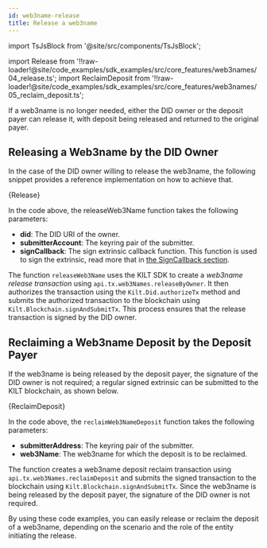 ```yaml
---
id: web3name-release
title: Release a web3name
---
```


import TsJsBlock from '@site/src/components/TsJsBlock';

import Release from '!!raw-loader!@site/code_examples/sdk_examples/src/core_features/web3names/04_release.ts';
import ReclaimDeposit from '!!raw-loader!@site/code_examples/sdk_examples/src/core_features/web3names/05_reclaim_deposit.ts';

If a web3name is no longer needed, either the DID owner or the deposit payer can release it, with deposit being released and returned to the original payer.

## Releasing a Web3name by the DID Owner

In the case of the DID owner willing to release the web3name, the following snippet provides a reference implementation on how to achieve that.

<TsJsBlock>
  {Release}
</TsJsBlock>

In the code above, the releaseWeb3Name function takes the following parameters:

* **did**: The DID URI of the owner.
* **submitterAccount**: The keyring pair of the submitter.
* **signCallback**: The sign extrinsic callback function. This function is used to sign the extrinsic, read more that in [the SignCallback section](../07_signCallback.md).

The function `releaseWeb3Name` uses the KILT SDK to create a *web3name release transaction* using `api.tx.web3Names.releaseByOwner`.
It then authorizes the transaction using the `Kilt.Did.authorizeTx` method and submits the authorized transaction to the blockchain using `Kilt.Blockchain.signAndSubmitTx`.
This process ensures that the release transaction is signed by the DID owner.


## Reclaiming a Web3name Deposit by the Deposit Payer

If the web3name is being released by the deposit payer, the signature of the DID owner is not required; a regular signed extrinsic can be submitted to the KILT blockchain, as shown below.

<TsJsBlock>
  {ReclaimDeposit}
</TsJsBlock>

In the code above, the `reclaimWeb3NameDeposit` function takes the following parameters:

* **submitterAddress**: The keyring pair of the submitter.
* **web3Name**: The web3name for which the deposit is to be reclaimed.

The function creates a web3name deposit reclaim transaction using `api.tx.web3Names.reclaimDeposit` and submits the signed transaction to the blockchain using `Kilt.Blockchain.signAndSubmitTx`.
Since the web3name is being released by the deposit payer, the signature of the DID owner is not required.

By using these code examples, you can easily release or reclaim the deposit of a web3name, depending on the scenario and the role of the entity initiating the release.
